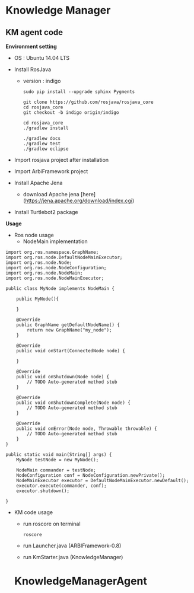 # Knowledge Manager

## KM agent code

**Environment setting**

* OS : Ubuntu 14.04 LTS
* Install RosJava
	* version : indigo
 	
		```
		sudo pip install --upgrade sphinx Pygments 
		```
		```
		git clone https://github.com/rosjava/rosjava_core
		cd rosjava_core
		git checkout -b indigo origin/indigo
		```
		```
		cd rosjava_core
		./gradlew install
		```
			
		```
		./gradlew docs
		./gradlew test
		./gradlew eclipse
		```

* Import rosjava project after installation 
	
* Import ArbiFramework project

* Install Apache Jena
	* download Apache jena [here] (https://jena.apache.org/download/index.cgi)

* Install Turtlebot2 package
	
	
**Usage**

* Ros node usage
	* NodeMain implementation

```
import org.ros.namespace.GraphName;
import org.ros.node.DefaultNodeMainExecutor;
import org.ros.node.Node;
import org.ros.node.NodeConfiguration;
import org.ros.node.NodeMain;
import org.ros.node.NodeMainExecutor;

public class MyNode implements NodeMain {

	public MyNode(){
	
	}
	
	@Override
	public GraphName getDefaultNodeName() {
		return new GraphName("my_node");
	}

	@Override
	public void onStart(ConnectedNode node) {
	
	}

	@Override
	public void onShutdown(Node node) {
		// TODO Auto-generated method stub
	}

	@Override
	public void onShutdownComplete(Node node) {
		// TODO Auto-generated method stub
	}

	@Override
	public void onError(Node node, Throwable throwable) {
		// TODO Auto-generated method stub
	}
}

public static void main(String[] args) {
	MyNode testNode = new MyNode();
	
	NodeMain commander = testNode;
	NodeConfiguration conf = NodeConfiguration.newPrivate();
	NodeMainExecutor executor = DefaultNodeMainExecutor.newDefault();
	executor.execute(commander, conf);
	executor.shutdown();
	
}

```

* KM code usage
	* run roscore on terminal
	
		```
		roscore
		```
	* run Launcher.java (ARBIFramework-0.8)
	* run KmStarter.java (KnowledgeManager)

	# KnowledgeManagerAgent
